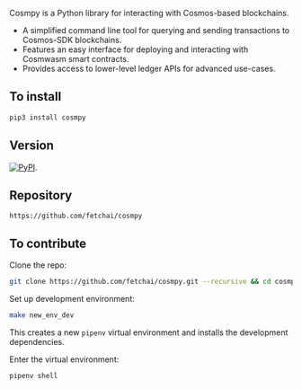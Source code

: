 Cosmpy is a Python library for interacting with Cosmos-based blockchains.

* A simplified command line tool for querying and sending transactions to Cosmos-SDK blockchains.
* Features an easy interface for deploying and interacting with Cosmwasm smart contracts.
* Provides access to lower-level ledger APIs for advanced use-cases.

## To install

``` bash
pip3 install cosmpy
```

## Version

<a href="https://img.shields.io/pypi/v/cosmpy" target="_blank"><img alt="PyPI" src="https://img.shields.io/pypi/v/cosmpy" /></a>.

## Repository

```text
https://github.com/fetchai/cosmpy
```

## To contribute

Clone the repo:

``` bash
git clone https://github.com/fetchai/cosmpy.git --recursive && cd cosmpy
```

Set up development environment:

``` bash
make new_env_dev
```

This creates a new `pipenv` virtual environment and installs the development dependencies.

Enter the virtual environment:

``` bash
pipenv shell
```
